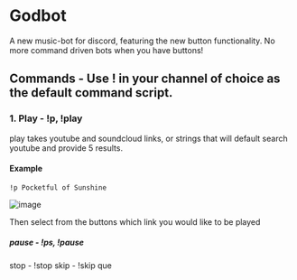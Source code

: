 # Godbot
A new music-bot for discord, featuring the new button functionality. No more command driven bots when you have buttons!

## Commands - Use ! in your channel of choice as the default command script.

### 1. Play - !p, !play
play takes youtube and soundcloud links, or strings that will default search youtube and provide 5 results.

#### Example
    !p Pocketful of Sunshine

  ![image](https://user-images.githubusercontent.com/61099229/135664846-f43a04ba-bb9e-4e39-8619-8977ee1fc46a.png)
    
Then select from the buttons which link you would like to be played

##### pause - !ps, !pause

stop - !stop
skip - !skip
que
